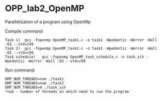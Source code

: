 # OPP_lab2_OpenMP
Parallelization of a program using OpenMp

Compile command

    Task 1)  gcc -fopenmp OpenMP_task1.c -o task1 -Wpedantic -Werror -Wall -O3 --std=c99
    Task 2)  gcc -fopenmp OpenMP_task2.c -o task1 -Wpedantic -Werror -Wall -O3 --std=c99 
    Task schedule)   gcc -fopenmp OpenMP_task_schedule.c -o task_sch -Wpedantic -Werror -Wall -O3 --std=c99
Run command:
    
    OMP_NUM_THREADS=num ./task1
    OMP_NUM_THREADS=num ./task2
    OMP_NUM_THREADS=4 ./task_sch
    *num - number of threads on which need to run the program
    

